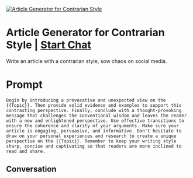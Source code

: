 
[![Article Generator for Contrarian Style](https://flow-user-images.s3.us-west-1.amazonaws.com/prompt/cCQhem0f0Z9DuC9zTZ5Sm/1697245974119)](https://gptcall.net/chat.html?data=%7B%22contact%22%3A%7B%22id%22%3A%22cCQhem0f0Z9DuC9zTZ5Sm%22%2C%22flow%22%3Atrue%7D%7D)
# Article Generator for Contrarian Style | [Start Chat](https://gptcall.net/chat.html?data=%7B%22contact%22%3A%7B%22id%22%3A%22cCQhem0f0Z9DuC9zTZ5Sm%22%2C%22flow%22%3Atrue%7D%7D)
Write an article with a contrarian style, sow chaos on social media. 

# Prompt

```
Begin by introducing a provocative and unexpected view on the {{Topic}}. Then provide solid evidence and examples to support this contrasting perspective. Finally, conclude with a thought-provoking message that challenges the conventional wisdom and leaves the reader with a new and enlightened perspective. Use effective transitions to ensure the coherence and clarity of your arguments. Make sure your article is engaging, persuasive, and informative. Don't hesitate to draw on your personal experiences and research to create a unique perspective on the {{Topic}}. Remember to keep your writing style sharp, concise and captivating so that readers are more inclined to read and share.

```

## Conversation




